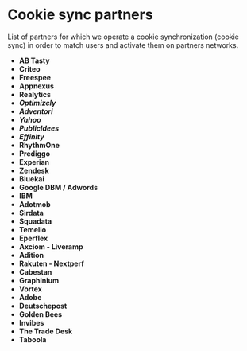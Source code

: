 # Cookie sync partners

List of partners for which we operate a cookie synchronization (cookie sync) in order to match users and activate them on partners networks.&#x20;

* **AB Tasty**
* **Criteo**
* **Freespee**
* **Appnexus**
* **Realytics**
* _**Optimizely**_
* _**Adventori**_
* _**Yahoo**_
* _**PublicIdees**_
* _**Effinity**_
* **RhythmOne**
* **Prediggo**
* **Experian**
* **Zendesk**
* **Bluekai**
* **Google DBM / Adwords**
* **IBM**
* **Adotmob**
* **Sirdata**
* **Squadata**
* **Temelio**
* **Eperflex**
* **Axciom - Liveramp**
* **Adition**
* **Rakuten - Nextperf**
* **Cabestan**
* **Graphinium**
* **Vortex**
* **Adobe**
* **Deutschepost**
* **Golden Bees**
* **Invibes**
* **The Trade Desk**
* **Taboola**
